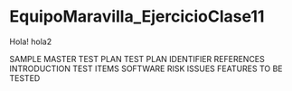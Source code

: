# EquipoMaravilla_EjercicioClase11
Hola! hola2

SAMPLE MASTER TEST PLAN 
TEST PLAN IDENTIFIER
REFERENCES 
INTRODUCTION 
TEST ITEMS
SOFTWARE RISK ISSUES 
FEATURES TO BE TESTED 
